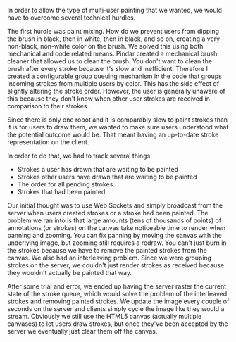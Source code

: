 In order to allow the type of multi-user painting that we wanted, we would have to overcome several technical hurdles.

The first hurdle was paint mixing. How do we prevent users from dipping the brush in black, then in white, then in black, and so on, creating a very non-black, non-white color on the brush. We solved this using both mechanical and code related means. Pindar created a mechanical brush cleaner that allowed us to clean the brush. You don't want to clean the brush after every stroke because it's slow and inefficient. Therefore I created a configurable group queuing mechanism in the code that groups incoming strokes from multiple users by color. This has the side effect of slightly altering the stroke order. However, the user is generally unaware of this because they don't know when other user strokes are received in comparison to their strokes. 

Since there is only one robot and it is comparably slow to paint strokes than it is for users to draw them, we wanted to make sure users understood what the potential outcome would be. That meant having an up-to-date stroke representation on the client.

In order to do that, we had to track several things:
* Strokes a user has drawn that are waiting to be painted
* Strokes other users have drawn that are waiting to be painted
* The order for all pending strokes.
* Strokes that had been painted.
 
Our initial thought was to use Web Sockets and simply broadcast from the server when users created strokes or a stroke had been painted. The problem we ran into is that large amounts (tens of thousands of points) of annotations (or strokes) on the canvas take noticeable time to render when panning and zooming. You can fix panning by moving the canvas with the underlying image, but zooming still requires a redraw. You can't just burn in the strokes because we have to remove the painted strokes from the canvas. We also had an interleaving problem. Since we were grouping strokes on the server, we couldn't just render strokes as received because they wouldn't actually be painted that way.

After some trial and error, we ended up having the server raster the current state of the stroke queue, which would solve the problem of the interleaved strokes and removing painted strokes. We update the image every couple of seconds on the server and clients simply cycle the image like they would a stream. Obviously we still use the HTML5 canvas (actually multiple canvases) to let users draw strokes, but once they've been accepted by the server we eventually just clear them off the canvas.
